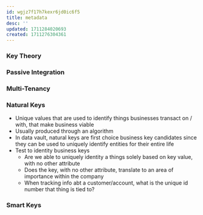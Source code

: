 ```yaml
---
id: wgjz7f17h7kexr6jd0ic6f5
title: metadata
desc: ''
updated: 1711284020693
created: 1711276304361
---
```


### Key Theory

### Passive Integration

### Multi-Tenancy

### Natural Keys

- Unique values that are used to identify things businesses transact on / with, that make business viable
- Usually produced through an algorithm
- In data vault, natural keys are first choice business key candidates since they can be used to uniquely identify entities for their entire life
- Test to identity business keys
  - Are we able to uniquely identity a things solely based on key value, with no other attribute
  - Does the key, with no other attribute, translate to an area of importance within the company
  - When tracking info abt a customer/account, what is the unique id number that thing is tied to?

### Smart Keys
 